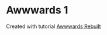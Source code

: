 # Awwwards 1

Created with tutorial [Awwwards Rebuilt](https://www.youtube.com/watch?v=ig7ZPRRqMz0&list=PLgcPxVODYXGKgN1Xi73VPjUxtCDEN-cVK&index=5)
